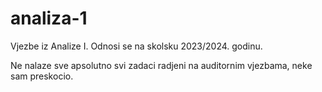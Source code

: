 # analiza-1
Vjezbe iz Analize I. Odnosi se na skolsku 2023/2024. godinu.

Ne nalaze sve apsolutno svi zadaci radjeni na auditornim vjezbama, neke sam preskocio.
